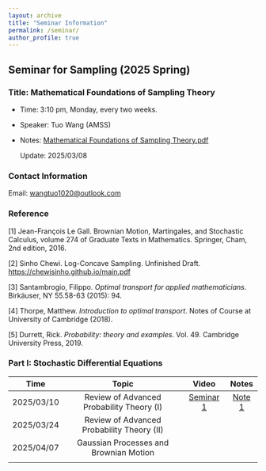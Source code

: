```yaml
---
layout: archive
title: "Seminar Information"
permalink: /seminar/
author_profile: true
---
```


## Seminar for Sampling (2025 Spring)


### Title: Mathematical Foundations of Sampling Theory

- Time: 3:10 pm, Monday, every two weeks.

- Speaker: Tuo Wang (AMSS)

- Notes: [Mathematical Foundations of Sampling Theory.pdf](http://tuowang.top/seminar/Mathematical_Foundations_of_Sampling_Theory.pdf)

  Update: 2025/03/08

### Contact Information

Email: wangtuo1020@outlook.com

### Reference

[1] Jean-François Le Gall. Brownian Motion, Martingales, and Stochastic Calculus, volume 274 of Graduate Texts in Mathematics. Springer, Cham, 2nd edition, 2016.

[2] Sinho Chewi. Log-Concave Sampling. Unfinished Draft. https://chewisinho.github.io/main.pdf

[3] Santambrogio, Filippo. *Optimal transport for applied mathematicians*. Birkäuser, NY 55.58-63 (2015): 94.

[4] Thorpe, Matthew. *Introduction to optimal transport*. Notes of Course at University of Cambridge (2018).

[5] Durrett, Rick. *Probability: theory and examples*. Vol. 49. Cambridge University Press, 2019.

### Part I:  Stochastic Differential Equations

|    Time    |                   Topic                    |                           Video                           |                        Notes                         |
| :--------: | :----------------------------------------: | :-------------------------------------------------------: | :--------------------------------------------------: |
| 2025/03/10 | Review of Advanced Probability Theory (I)  | [Seminar 1](https://www.bilibili.com/video/BV1EhRGYkEBn/) | [Note 1](http://tuowang.top/seminar/Seminar%201.pdf) |
| 2025/03/24 | Review of Advanced Probability Theory (II) |                                                           |                                                      |
| 2025/04/07 |   Gaussian Processes and Brownian Motion   |                                                           |                                                      |
|            |                                            |                                                           |                                                      |



